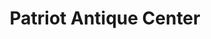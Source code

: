 ---
title: "Patriot Antique Center"
url: /martinsburg/patriot-antique-center/
shop: Antiquitäten
---